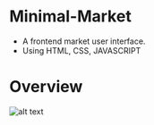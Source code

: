 # Minimal-Market
- A frontend market user interface.
- Using HTML, CSS, JAVASCRIPT
# Overview
![alt text](https://dl.dropbox.com/s/1qlzmdld77fkmxv/mafgallery.PNG?dl=0)
